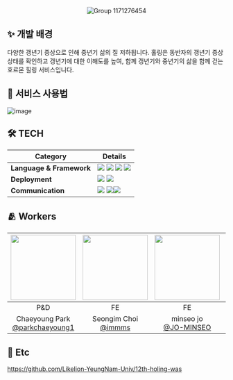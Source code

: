 <p align="center">
  <img src="https://github.com/user-attachments/assets/311ae91f-9808-46bb-a59f-f68963b249bd" alt="Group 1171276454">
</p>

## ✨ 개발 배경

다양한 갱년기 증상으로 인해 중년기 삶의 질 저하됩니다.
홀링은 동반자의 갱년기 증상상태를 확인하고 갱년기에 대한 이해도를 높여, 함께 갱년기와 중년기의 삶을 함께 걷는 호르몬 힐링 서비스입니다.

## 🫶 서비스 사용법

![image](https://github.com/user-attachments/assets/901d24de-d3f0-4d83-8d09-efc14c75800a)

## 🛠️ TECH

| Category                 | Details                                                                                                                                                                                                                                                                                                                                                                                                                                 |
|--------------------------|-----------------------------------------------------------------------------------------------------------------------------------------------------------------------------------------------------------------------------------------------------------------------------------------------------------------------------------------------------------------------------------------------------------------------------------------|
| **Language & Framework** | <img src="https://img.shields.io/badge/html5-E34F26.svg?style=for-the-badge&logo=html5&logoColor=white" /> <img src="https://img.shields.io/badge/css3-1572B6.svg?style=for-the-badge&logo=css3&logoColor=white" /> <img src="https://img.shields.io/badge/JavaScript-F7DF1E?style=for-the-badge&logo=JavaScript&logoColor=white"> <img src="https://img.shields.io/badge/React-61DAFB?style=for-the-badge&logo=React&logoColor=white"> |
| **Deployment**           | <img src="https://img.shields.io/badge/GitHub Actions-2088FF?style=for-the-badge&logo=GitHub Actions&logoColor=white"> <img src="https://img.shields.io/badge/Amazon%20EC2-FF9900?style=for-the-badge&logo=Amazon%20EC2&logoColor=white">                                                                                                                                                                                               |
| **Communication**        | <img src="https://img.shields.io/badge/Notion-F3F3F3.svg?style=for-the-badge&logo=notion&logoColor=black"> <img src="https://img.shields.io/badge/github-181717?style=for-the-badge&logo=github&logoColor=white"><img src="https://img.shields.io/badge/figma-F24E1E.svg?style=for-the-badge&logo=figma&logoColor=white" />                                                                                                             |

## 🫂 Workers

| <img src="https://avatars.githubusercontent.com/u/165016913?v=4" width="150" height="150"/> | <img src="https://avatars.githubusercontent.com/u/107929413?v=4" width="150" height="150"/> | <img src="https://avatars.githubusercontent.com/u/134035917?v=4" width="150" height="150"/> | <img src="https://avatars.githubusercontent.com/u/151600782?v=4" width="150" height="150"/> |
|:-------------------------------------------------------------------------------------------:|:-------------------------------------------------------------------------------------------:|:-------------------------------------------------------------------------------------------:|:-------------------------------------------------------------------------------------------:|
|                                             P&D                                             |                                             FE                                              |                                             FE                                              |                                             FE                                              |
|           Chaeyoung Park<br/>[@parkchaeyoung1](https://github.com/parkchaeyoung1)           |                     Seongim Choi<br/>[@immms](https://github.com/immms)                     |                  minseo jo<br/>[@JO-MINSEO](https://github.com/JO-MINSEO)                   |                      JooHee Kim<br/>[@juiuj](https://github.com/juiuj)                      |

## 🔗 Etc

https://github.com/Likelion-YeungNam-Univ/12th-holing-was
